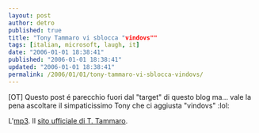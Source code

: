 ```yaml
---
layout: post
author: detro
published: true
title: "Tony Tammaro vi sblocca "vindovs""
tags: [italian, microsoft, laugh, it]
date: "2006-01-01 18:38:41"
published: "2006-01-01 18:38:41"
updated: "2006-01-01 18:38:41"
permalink: /2006/01/01/tony-tammaro-vi-sblocca-vindovs/
---
```


[OT]
Questo post é parecchio fuori dal "target" di questo blog ma... vale la pena ascoltare il simpaticissimo Tony che ci aggiusta "vindovs" :lol:

L'<a href="http://www.tonytammaro.com/TonyTammaro_RadioMarte_Quando_il_computer_sinkiomma.mp3">mp3</a>.
Il <a href="http://www.tonytammaro.com/" target="_new">sito ufficiale di T. Tammaro</a>.
